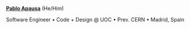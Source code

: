 <a href="https://apausa.dev" target="_blank" rel="noreferrer">**Pablo Apausa**</a> (He/Him)

Software Engineer • Code + Design @ UOC • Prev. CERN • Madrid, Spain
